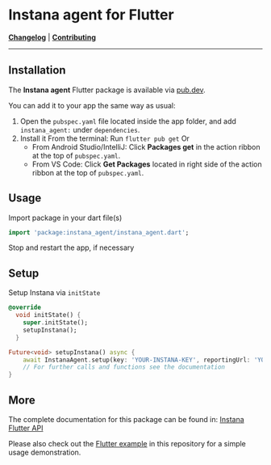 # Instana agent for Flutter

**[Changelog](CHANGELOG.md)** |
**[Contributing](CONTRIBUTING.md)**

---

## Installation

The **Instana agent** Flutter package is available via [pub.dev](https://pub.dev/). 

You can add it to your app the same way as usual:

1. Open the `pubspec.yaml` file located inside the app folder, and add `instana_agent:` under `dependencies`.
2. Install it
From the terminal: Run `flutter pub get`
Or
    * From Android Studio/IntelliJ: Click **Packages get** in the action ribbon at the top of `pubspec.yaml`.
    * From VS Code: Click **Get Packages** located in right side of the action ribbon at the top of `pubspec.yaml`.

## Usage

Import package in your dart file(s)
```dart
import 'package:instana_agent/instana_agent.dart';
```
Stop and restart the app, if necessary

## Setup
Setup Instana via `initState`

```dart
@override
  void initState() {
    super.initState();
    setupInstana();
  }

Future<void> setupInstana() async {
    await InstanaAgent.setup(key: 'YOUR-INSTANA-KEY', reportingUrl: 'YOUR-REPORTING_URL');
    // For further calls and functions see the documentation
}
```

## More

The complete documentation for this package can be found in: [Instana Flutter API](https://www.instana.com/docs/mobile_app_monitoring/flutter_api) 

Please also check out the [Flutter example](https://github.com/instana/flutter-agent/tree/main/example) in this repository for a simple usage demonstration.
